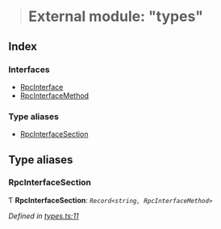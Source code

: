> # External module: "types"

## Index

### Interfaces

* [RpcInterface](../interfaces/_types_.rpcinterface.md)
* [RpcInterfaceMethod](../interfaces/_types_.rpcinterfacemethod.md)

### Type aliases

* [RpcInterfaceSection](_types_.md#rpcinterfacesection)

## Type aliases

###  RpcInterfaceSection

Ƭ **RpcInterfaceSection**: *`Record<string, RpcInterfaceMethod>`*

*Defined in [types.ts:11](https://github.com/polkadot-js/api/blob/5fe63b4/packages/rpc-core/src/types.ts#L11)*